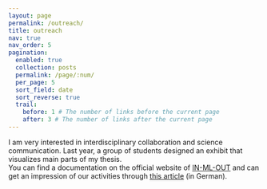 ```yaml
---
layout: page
permalink: /outreach/
title: outreach
nav: true
nav_order: 5
pagination:
  enabled: true
  collection: posts
  permalink: /page/:num/
  per_page: 5
  sort_field: date
  sort_reverse: true
  trail:
    before: 1 # The number of links before the current page
    after: 3 # The number of links after the current page
---
```


I am very interested in interdisciplinary collaboration and science communication. Last year, a group of students designed an exhibit that visualizes main parts of my thesis. 
<br>
You can find a documentation on the official website of <a href="https://www.mlsustainableenergy.com/in-ml-out/">IN-ML-OUT</a> and can get an impression of our activities through <a href="https://rhet.ai/2023/10/31/in-ml-out-windenergie-und-kuenstliche-intelligenz/">this article</a> (in German).

